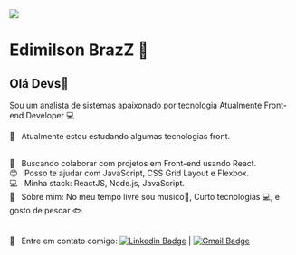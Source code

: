 <img width="auto" src="https://ik.imagekit.io/1n1swj1w28/1400x900_0VcDpVoM8.png">

# Edimilson BrazZ 🖖 

## Olá Devs👋

Sou um analista de sistemas apaixonado por tecnologia
Atualmente Front-end Developer :computer:

:rocket:  &nbsp; Atualmente estou estudando algumas tecnologias front.

  <br/> :purple_heart: &nbsp; Buscando colaborar com projetos em Front-end usando React.
  <br/> :blush: &nbsp; Posso te ajudar com JavaScript, CSS Grid Layout e Flexbox.
  <br/> :computer: &nbsp; Minha stack: ReactJS, Node.js, JavaScript.
  <br/> 💬  &nbsp; Sobre mim: No meu tempo livre sou musico🎸, Curto tecnologias :computer:, e gosto de pescar :fish: 

   <br/> :email: &nbsp; Entre em contato comigo: [![Linkedin Badge](https://img.shields.io/badge/-EdimilsonBraz-blue?style=flat-square&logo=Linkedin&logoColor=white&link=https://www.linkedin.com/in/edimilsonbraz/)](https://www.linkedin.com/in/edimilsonbraz/) 
| 
[![Gmail Badge](https://img.shields.io/badge/-edimilson.gt8@gmail.com-c14438?style=flat-square&logo=Gmail&logoColor=white&link=mailto:edimilson.gt8@gmail.com)](mailto:edimilson.gt8@gmail.com)
